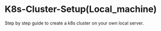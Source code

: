 # K8s-Cluster-Setup(Local_machine) 
 Step by step guide to create a k8s cluster on your own local server.
